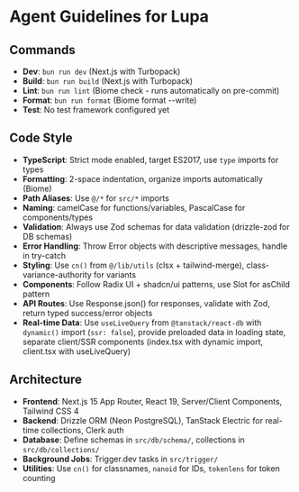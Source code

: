 # Agent Guidelines for Lupa

## Commands
- **Dev**: `bun run dev` (Next.js with Turbopack)
- **Build**: `bun run build` (Next.js with Turbopack)
- **Lint**: `bun run lint` (Biome check - runs automatically on pre-commit)
- **Format**: `bun run format` (Biome format --write)
- **Test**: No test framework configured yet

## Code Style
- **TypeScript**: Strict mode enabled, target ES2017, use `type` imports for types
- **Formatting**: 2-space indentation, organize imports automatically (Biome)
- **Path Aliases**: Use `@/*` for `src/*` imports
- **Naming**: camelCase for functions/variables, PascalCase for components/types
- **Validation**: Always use Zod schemas for data validation (drizzle-zod for DB schemas)
- **Error Handling**: Throw Error objects with descriptive messages, handle in try-catch
- **Styling**: Use `cn()` from `@/lib/utils` (clsx + tailwind-merge), class-variance-authority for variants
- **Components**: Follow Radix UI + shadcn/ui patterns, use Slot for asChild pattern
- **API Routes**: Use Response.json() for responses, validate with Zod, return typed success/error objects
- **Real-time Data**: Use `useLiveQuery` from `@tanstack/react-db` with `dynamic()` import (`ssr: false`), provide preloaded data in loading state, separate client/SSR components (index.tsx with dynamic import, client.tsx with useLiveQuery)

## Architecture
- **Frontend**: Next.js 15 App Router, React 19, Server/Client Components, Tailwind CSS 4
- **Backend**: Drizzle ORM (Neon PostgreSQL), TanStack Electric for real-time collections, Clerk auth
- **Database**: Define schemas in `src/db/schema/`, collections in `src/db/collections/`
- **Background Jobs**: Trigger.dev tasks in `src/trigger/`
- **Utilities**: Use `cn()` for classnames, `nanoid` for IDs, `tokenlens` for token counting
